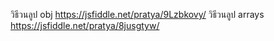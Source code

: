 วิธีวนลูป obj
https://jsfiddle.net/pratya/9Lzbkovy/
วิธีวนลูป arrays
https://jsfiddle.net/pratya/8jusgtyw/

